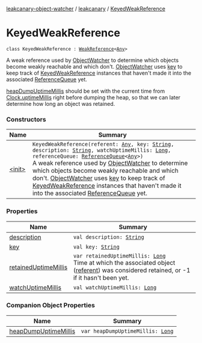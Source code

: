 [leakcanary-object-watcher](../../index.md) / [leakcanary](../index.md) / [KeyedWeakReference](./index.md)

# KeyedWeakReference

`class KeyedWeakReference : `[`WeakReference`](https://docs.oracle.com/javase/6/docs/api/java/lang/ref/WeakReference.html)`<`[`Any`](https://kotlinlang.org/api/latest/jvm/stdlib/kotlin/-any/index.html)`>`

A weak reference used by [ObjectWatcher](../-object-watcher/index.md) to determine which objects become weakly reachable
and which don't. [ObjectWatcher](../-object-watcher/index.md) uses [key](key.md) to keep track of [KeyedWeakReference](./index.md) instances that
haven't made it into the associated [ReferenceQueue](https://docs.oracle.com/javase/6/docs/api/java/lang/ref/ReferenceQueue.html) yet.

[heapDumpUptimeMillis](heap-dump-uptime-millis.md) should be set with the current time from [Clock.uptimeMillis](../-clock/uptime-millis.md) right
before dumping the heap, so that we can later determine how long an object was retained.

### Constructors

| Name | Summary |
|---|---|
| [&lt;init&gt;](-init-.md) | `KeyedWeakReference(referent: `[`Any`](https://kotlinlang.org/api/latest/jvm/stdlib/kotlin/-any/index.html)`, key: `[`String`](https://kotlinlang.org/api/latest/jvm/stdlib/kotlin/-string/index.html)`, description: `[`String`](https://kotlinlang.org/api/latest/jvm/stdlib/kotlin/-string/index.html)`, watchUptimeMillis: `[`Long`](https://kotlinlang.org/api/latest/jvm/stdlib/kotlin/-long/index.html)`, referenceQueue: `[`ReferenceQueue`](https://docs.oracle.com/javase/6/docs/api/java/lang/ref/ReferenceQueue.html)`<`[`Any`](https://kotlinlang.org/api/latest/jvm/stdlib/kotlin/-any/index.html)`>)`<br>A weak reference used by [ObjectWatcher](../-object-watcher/index.md) to determine which objects become weakly reachable and which don't. [ObjectWatcher](../-object-watcher/index.md) uses [key](key.md) to keep track of [KeyedWeakReference](./index.md) instances that haven't made it into the associated [ReferenceQueue](https://docs.oracle.com/javase/6/docs/api/java/lang/ref/ReferenceQueue.html) yet. |

### Properties

| Name | Summary |
|---|---|
| [description](description.md) | `val description: `[`String`](https://kotlinlang.org/api/latest/jvm/stdlib/kotlin/-string/index.html) |
| [key](key.md) | `val key: `[`String`](https://kotlinlang.org/api/latest/jvm/stdlib/kotlin/-string/index.html) |
| [retainedUptimeMillis](retained-uptime-millis.md) | `var retainedUptimeMillis: `[`Long`](https://kotlinlang.org/api/latest/jvm/stdlib/kotlin/-long/index.html)<br>Time at which the associated object ([referent](https://docs.oracle.com/javase/6/docs/api/java/lang/ref/WeakReference.html#referent)) was considered retained, or -1 if it hasn't been yet. |
| [watchUptimeMillis](watch-uptime-millis.md) | `val watchUptimeMillis: `[`Long`](https://kotlinlang.org/api/latest/jvm/stdlib/kotlin/-long/index.html) |

### Companion Object Properties

| Name | Summary |
|---|---|
| [heapDumpUptimeMillis](heap-dump-uptime-millis.md) | `var heapDumpUptimeMillis: `[`Long`](https://kotlinlang.org/api/latest/jvm/stdlib/kotlin/-long/index.html) |
